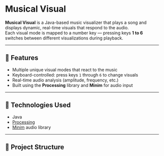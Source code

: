 # Musical Visual

**Musical Visual** is a Java-based music visualizer that plays a song and displays dynamic, real-time visuals that respond to the audio.  
Each visual mode is mapped to a number key — pressing keys **1 to 6** switches between different visualizations during playback.

---

## 🎵 Features

- Multiple unique visual modes that react to the music
- Keyboard-controlled: press keys `1` through `6` to change visuals
- Real-time audio analysis (amplitude, frequency, etc.)
- Built using the **Processing** library and **Minim** for audio input

---

## 🧰 Technologies Used

- Java
- [Processing](https://processing.org/)
- [Minim](http://code.compartmental.net/tools/minim/) audio library

---

## 📁 Project Structure


